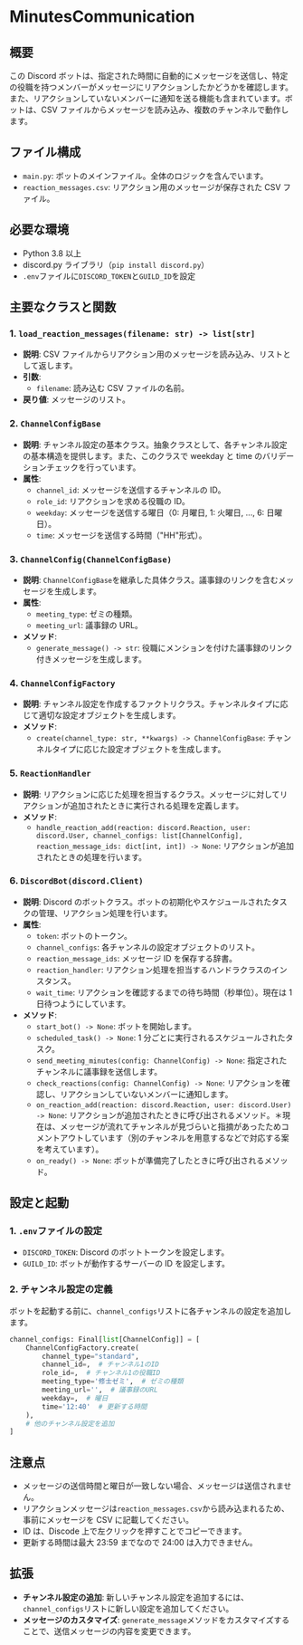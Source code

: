 # MinutesCommunication

## 概要

この Discord ボットは、指定された時間に自動的にメッセージを送信し、特定の役職を持つメンバーがメッセージにリアクションしたかどうかを確認します。また、リアクションしていないメンバーに通知を送る機能も含まれています。ボットは、CSV ファイルからメッセージを読み込み、複数のチャンネルで動作します。

## ファイル構成

- `main.py`: ボットのメインファイル。全体のロジックを含んでいます。
- `reaction_messages.csv`: リアクション用のメッセージが保存された CSV ファイル。

## 必要な環境

- Python 3.8 以上
- discord.py ライブラリ（`pip install discord.py`）
- `.env`ファイルに`DISCORD_TOKEN`と`GUILD_ID`を設定

## 主要なクラスと関数

### 1. `load_reaction_messages(filename: str) -> list[str]`

- **説明**: CSV ファイルからリアクション用のメッセージを読み込み、リストとして返します。
- **引数**:
  - `filename`: 読み込む CSV ファイルの名前。
- **戻り値**: メッセージのリスト。

### 2. `ChannelConfigBase`

- **説明**: チャンネル設定の基本クラス。抽象クラスとして、各チャンネル設定の基本構造を提供します。また、このクラスで weekday と time のバリデーションチェックを行っています。
- **属性**:
  - `channel_id`: メッセージを送信するチャンネルの ID。
  - `role_id`: リアクションを求める役職の ID。
  - `weekday`: メッセージを送信する曜日（0: 月曜日, 1: 火曜日, ..., 6: 日曜日）。
  - `time`: メッセージを送信する時間（"HH"形式）。

### 3. `ChannelConfig(ChannelConfigBase)`

- **説明**: `ChannelConfigBase`を継承した具体クラス。議事録のリンクを含むメッセージを生成します。
- **属性**:
  - `meeting_type`: ゼミの種類。
  - `meeting_url`: 議事録の URL。
- **メソッド**:
  - `generate_message() -> str`: 役職にメンションを付けた議事録のリンク付きメッセージを生成します。

### 4. `ChannelConfigFactory`

- **説明**: チャンネル設定を作成するファクトリクラス。チャンネルタイプに応じて適切な設定オブジェクトを生成します。
- **メソッド**:
  - `create(channel_type: str, **kwargs) -> ChannelConfigBase`: チャンネルタイプに応じた設定オブジェクトを生成します。

### 5. `ReactionHandler`

- **説明**: リアクションに応じた処理を担当するクラス。メッセージに対してリアクションが追加されたときに実行される処理を定義します。
- **メソッド**:
  - `handle_reaction_add(reaction: discord.Reaction, user: discord.User, channel_configs: list[ChannelConfig], reaction_message_ids: dict[int, int]) -> None`: リアクションが追加されたときの処理を行います。

### 6. `DiscordBot(discord.Client)`

- **説明**: Discord のボットクラス。ボットの初期化やスケジュールされたタスクの管理、リアクション処理を行います。
- **属性**:
  - `token`: ボットのトークン。
  - `channel_configs`: 各チャンネルの設定オブジェクトのリスト。
  - `reaction_message_ids`: メッセージ ID を保存する辞書。
  - `reaction_handler`: リアクション処理を担当するハンドラクラスのインスタンス。
  - `wait_time`: リアクションを確認するまでの待ち時間（秒単位）。現在は 1 日待つようにしています。
- **メソッド**:
  - `start_bot() -> None`: ボットを開始します。
  - `scheduled_task() -> None`: 1 分ごとに実行されるスケジュールされたタスク。
  - `send_meeting_minutes(config: ChannelConfig) -> None`: 指定されたチャンネルに議事録を送信します。
  - `check_reactions(config: ChannelConfig) -> None`: リアクションを確認し、リアクションしていないメンバーに通知します。
  - `on_reaction_add(reaction: discord.Reaction, user: discord.User) -> None`: リアクションが追加されたときに呼び出されるメソッド。＊現在は、メッセージが流れてチャンネルが見づらいと指摘があったためコメントアウトしています（別のチャンネルを用意するなどで対応する案を考えています）。
  - `on_ready() -> None`: ボットが準備完了したときに呼び出されるメソッド。

## 設定と起動

### 1. `.env`ファイルの設定

- `DISCORD_TOKEN`: Discord のボットトークンを設定します。
- `GUILD_ID`: ボットが動作するサーバーの ID を設定します。

### 2. チャンネル設定の定義

ボットを起動する前に、`channel_configs`リストに各チャンネルの設定を追加します。

```python
channel_configs: Final[list[ChannelConfig]] = [
    ChannelConfigFactory.create(
        channel_type="standard",
        channel_id=,  # チャンネル1のID
        role_id=,  # チャンネル1の役職ID
        meeting_type='修士ゼミ',  # ゼミの種類
        meeting_url='',  # 議事録のURL
        weekday=,  # 曜日
        time='12:40'  # 更新する時間
    ),
    # 他のチャンネル設定を追加
]
```

## 注意点

- メッセージの送信時間と曜日が一致しない場合、メッセージは送信されません。
- リアクションメッセージは`reaction_messages.csv`から読み込まれるため、事前にメッセージを CSV に記載してください。
- ID は、Discode 上で左クリックを押すことでコピーできます。
- 更新する時間は最大 23:59 までなので 24:00 は入力できません。

## 拡張

- **チャンネル設定の追加**: 新しいチャンネル設定を追加するには、`channel_configs`リストに新しい設定を追加してください。
- **メッセージのカスタマイズ**: `generate_message`メソッドをカスタマイズすることで、送信メッセージの内容を変更できます。

